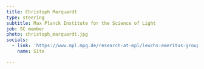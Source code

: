 ```yaml
---
title: Christoph Marquardt
type: steering
subtitle: Max Planck Institute for the Science of Light
job: SC member
photo: christoph_marquardt.jpg
socials:
  - link: 'https://www.mpl.mpg.de/research-at-mpl/leuchs-emeritus-group/people/?L=0'
    name: Site

---
```

